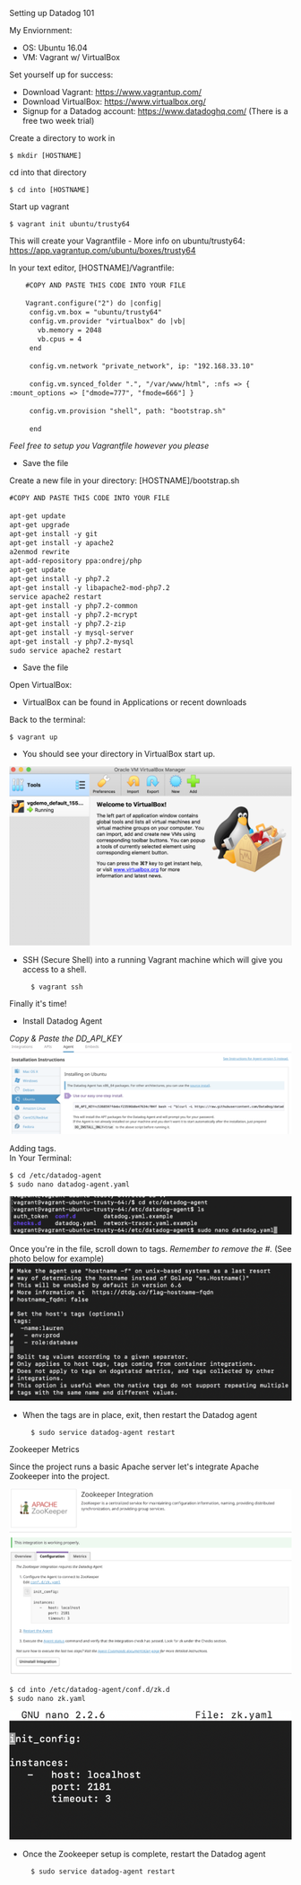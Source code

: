 Setting up Datadog 101

My Enviornment:
- OS: Ubuntu 16.04
- VM: Vagrant w/ VirtualBox

Set yourself up for success:
- Download Vagrant: https://www.vagrantup.com/
- Download VirtualBox: https://www.virtualbox.org/
- Signup for a Datadog account: https://www.datadoghq.com/ (There is a free two week trial) 


Create a directory to work in

	$ mkdir [HOSTNAME]
	
cd into that directory

	$ cd into [HOSTNAME]
	
Start up vagrant

	$ vagrant init ubuntu/trusty64	
This will create your Vagrantfile
    - More info on ubuntu/trusty64: https://app.vagrantup.com/ubuntu/boxes/trusty64
    
In your text editor, [HOSTNAME]/Vagrantfile:

		#COPY AND PASTE THIS CODE INTO YOUR FILE
		
		Vagrant.configure("2") do |config|
		 config.vm.box = "ubuntu/trusty64"
		 config.vm.provider "virtualbox" do |vb|
		   vb.memory = 2048
		   vb.cpus = 4
		 end

		 config.vm.network "private_network", ip: "192.168.33.10"

		 config.vm.synced_folder ".", "/var/www/html", :nfs => { :mount_options => ["dmode=777", "fmode=666"] }

		 config.vm.provision "shell", path: "bootstrap.sh"

		 end
*Feel free to setup you Vagrantfile however you please*

- Save the file

Create a new file in your directory: [HOSTNAME]/bootstrap.sh

	#COPY AND PASTE THIS CODE INTO YOUR FILE
	
	apt-get update
	apt-get upgrade
	apt-get install -y git
	apt-get install -y apache2
	a2enmod rewrite
	apt-add-repository ppa:ondrej/php
	apt-get update
	apt-get install -y php7.2
	apt-get install -y libapache2-mod-php7.2
	service apache2 restart
	apt-get install -y php7.2-common
	apt-get install -y php7.2-mcrypt
	apt-get install -y php7.2-zip
	apt-get install -y mysql-server
	apt-get install -y php7.2-mysql
	sudo service apache2 restart
	
- Save the file
 
 Open VirtualBox:
 - VirtualBox can be found in Applications or recent downloads

Back to the terminal:

   	$ vagrant up
- You should see your directory in VirtualBox start up. 

![alt text](https://github.com/Perchitti/Perchitti_Lauren_SolutionsEngineer_031019/blob/master/pictures/VirtualBox_Running.png)

- SSH (Secure Shell) into a running Vagrant machine which will give you access to a shell.

     	$ vagrant ssh

Finally it's time!

- Install Datadog Agent

*Copy & Paste the DD_API_KEY*
![alt text](https://github.com/Perchitti/Perchitti_Lauren_SolutionsEngineer_031019/blob/master/pictures/Datadog_Ubuntu_Install.png)





Adding tags.  
In Your Terminal:

	$ cd /etc/datadog-agent
	$ sudo nano datadog-agent.yaml

![alt text](https://github.com/Perchitti/Perchitti_Lauren_SolutionsEngineer_031019/blob/master/pictures/sudo_nano_datadog.png)

Once you're in the file, scroll down to tags. 
*Remember to remove the #.*
(See photo below for example)
![alt text](https://github.com/Perchitti/Perchitti_Lauren_SolutionsEngineer_031019/blob/master/pictures/Datadog_workingTags.png)

- When the tags are in place, exit, then restart the Datadog agent
	
		$ sudo service datadog-agent restart
	
Zookeeper Metrics

Since the project runs a basic Apache server let's integrate Apache Zookeeper into the project. 

![alt text](https://github.com/Perchitti/Perchitti_Lauren_SolutionsEngineer_031019/blob/master/pictures/Zookeeper_Integration.png)


	$ cd into /etc/datadog-agent/conf.d/zk.d
	$ sudo nano zk.yaml
	
	
![alt text](https://github.com/Perchitti/Perchitti_Lauren_SolutionsEngineer_031019/blob/master/pictures/Zookeeper_Configuration_Terminal.png)

- Once the Zookeeper setup is complete, restart the Datadog agent
	
		$ sudo service datadog-agent restart


